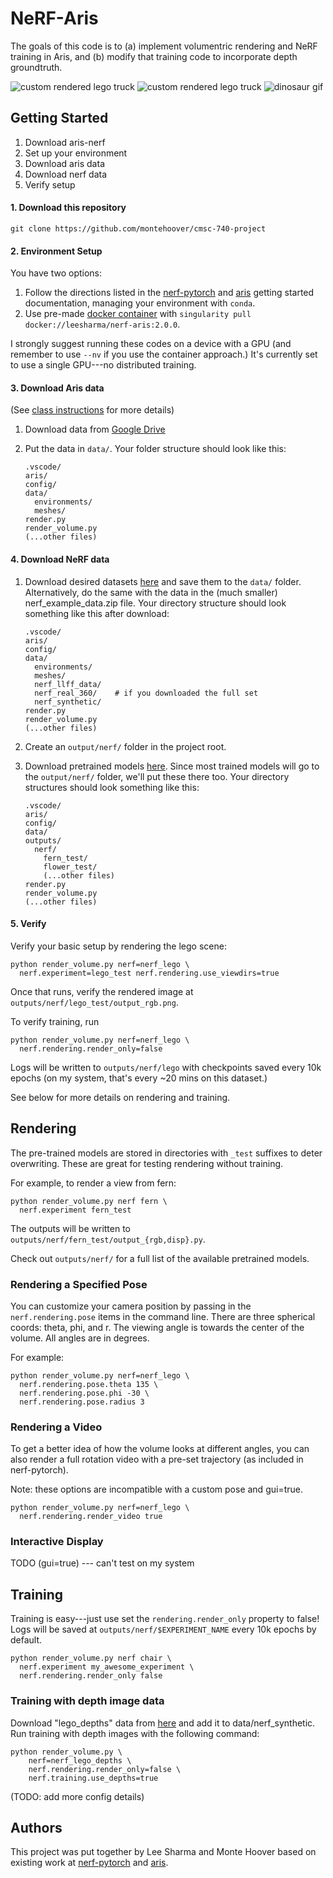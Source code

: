 # NeRF-Aris

The goals of this code is to (a) implement volumentric rendering and NeRF training
in Aris, and (b) modify that training code to incorporate depth groundtruth.

![custom rendered lego truck](docs/output_rgb.png)
![custom rendered lego truck](docs/output_disp.png)
![dinosaur gif](docs/horns.gif)

## Getting Started

1. Download aris-nerf
2. Set up your environment
3. Download aris data
4. Download nerf data
5. Verify setup

#### 1. Download this repository

```
git clone https://github.com/montehoover/cmsc-740-project
```

#### 2. Environment Setup

You have two options:
  1. Follow the directions listed in the [nerf-pytorch][nerf] and [aris][aris]
     getting started documentation, managing your environment with `conda`.
  2. Use pre-made [docker container][docker] with `singularity pull docker://leesharma/nerf-aris:2.0.0`.

  [nerf]: https://github.com/yenchenlin/nerf-pytorch
  [aris]: https://cmsc740-fall22.github.io/assignment1.md.html
  [docker]: https://hub.docker.com/r/leesharma/nerf-aris

I strongly suggest running these codes on a device with a GPU (and remember to
use `--nv` if you use the container approach.) It's currently set to use a single
GPU---no distributed training.

#### 3. Download Aris data

(See [class instructions][aris] for more details)

1. Download data from [Google Drive](https://drive.google.com/file/d/1E4bdOgKh4r8o94plEn68HpNRod1W9wMd/view?usp=sharing)
2. Put the data in `data/`. Your folder structure should look like this:

    ```
    .vscode/
    aris/
    config/
    data/
      environments/
      meshes/
    render.py
    render_volume.py
    (...other files)
    ```

#### 4. Download NeRF data

1. Download desired datasets [here](https://drive.google.com/drive/folders/128yBriW1IG_3NJ5Rp7APSTZsJqdJdfc1)
   and save them to the `data/` folder. Alternatively, do the same with the data
   in the (much smaller) nerf_example_data.zip file. Your directory structure should look
   something like this after download:

    ```
    .vscode/
    aris/
    config/
    data/
      environments/
      meshes/
      nerf_llff_data/
      nerf_real_360/    # if you downloaded the full set
      nerf_synthetic/
    render.py
    render_volume.py
    (...other files)
    ```

2. Create an `output/nerf/` folder in the project root.
3. Download pretrained models [here](https://drive.google.com/drive/folders/1jIr8dkvefrQmv737fFm2isiT6tqpbTbv).
   Since most trained models will go to the `output/nerf/` folder, we'll put
   these there too. Your directory structures should look something like this:

    ```
    .vscode/
    aris/
    config/
    data/
    outputs/
      nerf/
        fern_test/
        flower_test/
        (...other files)
    render.py
    render_volume.py
    (...other files)
    ```

#### 5. Verify

Verify your basic setup by rendering the lego scene:

```
python render_volume.py nerf=nerf_lego \
  nerf.experiment=lego_test nerf.rendering.use_viewdirs=true
```

Once that runs, verify the rendered image at `outputs/nerf/lego_test/output_rgb.png`.

To verify training, run

```
python render_volume.py nerf=nerf_lego \
  nerf.rendering.render_only=false
```

Logs will be written to `outputs/nerf/lego` with checkpoints saved every 10k
epochs (on my system, that's every ~20 mins on this dataset.)

See below for more details on rendering and training.


## Rendering

The pre-trained models are stored in directories with `_test` suffixes to
deter overwriting. These are great for testing rendering without training.

For example, to render a view from fern:

```
python render_volume.py nerf fern \
  nerf.experiment fern_test
```

The outputs will be written to `outputs/nerf/fern_test/output_{rgb,disp}.py`.

Check out `outputs/nerf/` for a full list of the available pretrained models.

### Rendering a Specified Pose

You can customize your camera position by passing in the `nerf.rendering.pose`
items in the command line. There are three spherical coords: theta, phi, and r.
The viewing angle is towards the center of the volume. All angles are in degrees.

For example:

```
python render_volume.py nerf=nerf_lego \
  nerf.rendering.pose.theta 135 \
  nerf.rendering.pose.phi -30 \
  nerf.rendering.pose.radius 3
```

### Rendering a Video

To get a better idea of how the volume looks at different angles, you can also
render a full rotation video with a pre-set trajectory (as included in
nerf-pytorch).

Note: these options are incompatible with a custom pose and gui=true.

```
python render_volume.py nerf=nerf_lego \
  nerf.rendering.render_video true
```

### Interactive Display

TODO (gui=true) --- can't test on my system


## Training

Training is easy---just use set the `rendering.render_only` property to false!
Logs will be saved at `outputs/nerf/$EXPERIMENT_NAME` every 10k epochs by default.

```
python render_volume.py nerf chair \
  nerf.experiment my_awesome_experiment \
  nerf.rendering.render_only false
```

### Training with depth image data

Download "lego_depths" data from [here](https://drive.google.com/drive/folders/1egZ6y1ECzKpcQRzJz6yDTmQ7qYzb0wtL?usp=share_link) and add it to data/nerf_synthetic. Run training with depth images with the following command:

```
python render_volume.py \
    nerf=nerf_lego_depths \
    nerf.rendering.render_only=false \
    nerf.training.use_depths=true
```


(TODO: add more config details)

## Authors

This project was put together by Lee Sharma and Monte Hoover based on existing
work at [nerf-pytorch](https://github.com/yenchenlin/nerf-pytorch) and
[aris](https://github.com/CMSC740-Fall22/aris-renderer-student).
